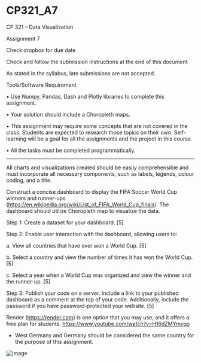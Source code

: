 # CP321_A7
CP 321 – Data Visualization

Assignment 7

Check dropbox for due date

Check and follow the submission instructions at the end of this document

As stated in the syllabus, late submissions are not accepted.

Tools/Software Requirement

• Use Numpy, Pandas, Dash and Plotly libraries to complete this assignment.

• Your solution should include a Choropleth maps.

• This assignment may require some concepts that are not covered in the class.
Students are expected to research those topics on their own. Self-learning
will be a goal for all the assignments and the project in this course.

• All the tasks must be completed programmatically.

------------------------------------------------------
All charts and visualizations created should be easily comprehensible and must
incorporate all necessary components, such as labels, legends, colour coding, and
a title.

Construct a concise dashboard to display the FIFA Soccer World Cup winners and
runner-ups (https://en.wikipedia.org/wiki/List_of_FIFA_World_Cup_finals). The
dashboard should utilize Choropleth map to visualize the data.

Step 1: Create a dataset for your dashboard. [5]

Step 2: Enable user interaction with the dashboard, allowing users to:

a. View all countries that have ever won a World Cup. [5]

b. Select a country and view the number of times it has won the World Cup. [5]

c. Select a year when a World Cup was organized and view the winner and the
runner-up. [5]

Step 3: Publish your code on a server. Include a link to your published dashboard
as a comment at the top of your code. Additionally, include the password if you
have password-protected your website. [5]

Render (https://render.com) is one option that you may use, and it offers a free
plan for students. https://www.youtube.com/watch?v=H16dZMYmvqo
* West Germany and Germany should be considered the same country for the purpose
of this assignment.

![image](https://github.com/user-attachments/assets/88ab4741-c253-4c9d-a307-b4937cfc6407)
